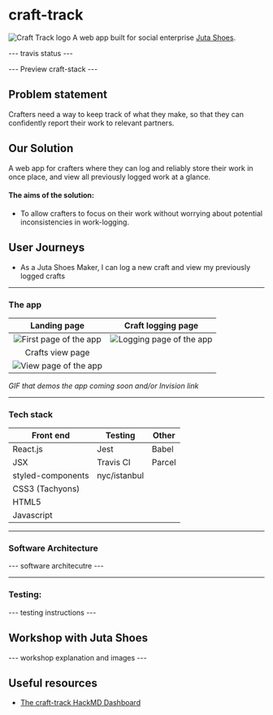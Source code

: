 # craft-track

![Craft Track logo](https://i.imgur.com/nGaqK8e.png)
A web app built for social enterprise [Juta Shoes](https://www.jutashoes.com/).

--- travis status ---

--- Preview craft-stack ---

## Problem statement

Crafters need a way to keep track of what they make, so that they can confidently report their work to relevant partners.

## Our Solution

A web app for crafters where they can log and reliably store their work in once place, and view all previously logged work at a glance.

#### The aims of the solution:

* To allow crafters to focus on their work without worrying about potential inconsistencies in work-logging.

## User Journeys

* As a Juta Shoes Maker, I can log a new craft and view my previously logged crafts

---

### The app

|                       Landing page                        |                     Craft logging page                      |
| :-------------------------------------------------------: | :---------------------------------------------------------: |
| ![First page of the app](https://i.imgur.com/ENeoUkv.png) | ![Logging page of the app](https://i.imgur.com/ws86YMO.png) |
|                     Crafts view page                      |
| ![View page of the app](https://i.imgur.com/tE8KuN4.png)  |

_GIF that demos the app coming soon and/or Invision link_

---

### Tech stack

| Front end         | Testing      | Other  |
| ----------------- | ------------ | ------ |
| React.js          | Jest         | Babel  |
| JSX               | Travis CI    | Parcel |
| styled-components | nyc/istanbul |        |
| CSS3 (Tachyons)   |              |        |
| HTML5             |              |        |
| Javascript        |              |        |

---

### Software Architecture

--- software architecutre ---

---

### Testing:

--- testing instructions ---

## Workshop with Juta Shoes

--- workshop explanation and images ---

## Useful resources

* [The craft-track HackMD Dashboard](https://hackmd.io/VLvIAuOeS82lbKMhAL_3YQ?view)
